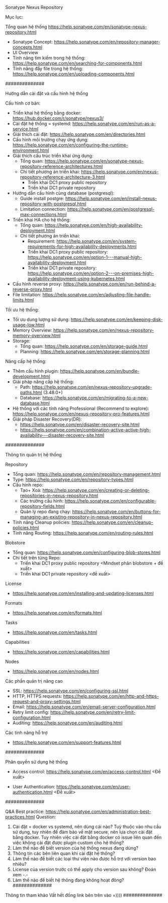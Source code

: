 Sonatype Nexus Repository

Mục lục:

Tổng quan hệ thống
https://help.sonatype.com/en/sonatype-nexus-repository.html

- Sonatype Concept: https://help.sonatype.com/en/repository-manager-concepts.html 
- UI Overview
- Tính năng tìm kiếm trong hệ thống: https://help.sonatype.com/en/searching-for-components.html
- Tính năng đẩy file trong hệ thống: https://help.sonatype.com/en/uploading-components.html 

##############

Hướng dẫn cài đặt và cấu hình hệ thống

Cấu hình cơ bản: 
- Triển khai hệ thống bằng docker: https://hub.docker.com/r/sonatype/nexus3/ 
- Cài đặt hệ thống = systemd: https://help.sonatype.com/en/run-as-a-service.html
- Giải thích cài đặt: https://help.sonatype.com/en/directories.html
- Cấu hình môi trường chạy ứng dụng: https://help.sonatype.com/en/configuring-the-runtime-environment.html 
- Giải thích cấu trúc triển khai ứng dụng:
    - Tổng quan:  https://help.sonatype.com/en/sonatype-nexus-repository-reference-architectures.html 
    - Chi tiết phương án triển khai: https://help.sonatype.com/en/nexus-repository-reference-architecture-3.html
        - Triển khai DC1 proxy public repository <BM01>
        - Triển khai DC1 private repository <BM01>
- Hướng dẫn cấu hình cùng database (postgresql):
    - Guide install postgre: https://help.sonatype.com/en/install-nexus-repository-with-postgresql.html
    - Limitation connection: https://help.sonatype.com/en/postgresql-max-connections.html 
- Triển khai HA cho hệ thống: 
    - Tổng quan: https://help.sonatype.com/en/high-availability-deployment.html
    - Chi tiết phương án triển khai: 
        - Requirement: https://help.sonatype.com/en/system-requirements-for-high-availability-deployments.html 
        - Triển khai DC1 proxy public repository: https://help.sonatype.com/en/option-1---manual-high-availability-deployment.html
        - Triển khai DC1 private repository: https://help.sonatype.com/en/option-2---on-premises-high-availability-deployment-using-kubernetes.html 
- Cấu hình reverse proxy: https://help.sonatype.com/en/run-behind-a-reverse-proxy.html 
- File limitation: https://help.sonatype.com/en/adjusting-file-handle-limits.html

Tối ưu hệ thống:
- Tối ưu dung lượng sử dụng: https://help.sonatype.com/en/keeping-disk-usage-low.html 
- Memory Overview: https://help.sonatype.com/en/nexus-repository-memory-overview.html 
- Storage: 
    - Tổng quan: https://help.sonatype.com/en/storage-guide.html
    - Planning: https://help.sonatype.com/en/storage-planning.html

Nâng cấp hệ thống: 
- Thêm cấu hình plugin: https://help.sonatype.com/en/bundle-development.html 
- Giải pháp nâng cấp hệ thống:
    - Path: https://help.sonatype.com/en/nexus-repository-upgrade-paths.html (3.48.0+)
    - Database: https://help.sonatype.com/en/migrating-to-a-new-database.html 
- Hệ thống với các tính năng Professional (Recommend to explore): https://help.sonatype.com/en/nexus-repository-pro-features.html 
- Giải pháp Disaster Recovery(DR): 
    - https://help.sonatype.com/en/disaster-recovery-site.html
    - https://help.sonatype.com/en/combination-active-active-high-availability---disaster-recovery-site.html 

##############

Thông tin quản trị hệ thống

Repository
- Tổng quan: https://help.sonatype.com/en/repository-management.html
- Type: https://help.sonatype.com/en/repository-types.html
- Cấu hình repo: 
    - Tạo+ Xoá: https://help.sonatype.com/en/creating-or-deleting-repositories-in-nexus-repository.html
    - Các trường cấu hình: https://help.sonatype.com/en/configurable-repository-fields.html
    - Quản lý repo đang chạy: https://help.sonatype.com/en/buttons-for-managing-an-existing-repository-in-nexus-repository.html
- Tính năng Cleanup policies: https://help.sonatype.com/en/cleanup-policies.html
- Tính năng Routing: https://help.sonatype.com/en/routing-rules.html

Blobstore
- Tổng quan: https://help.sonatype.com/en/configuring-blob-stores.html
- Chi tiết trên từng Repo:
    - Triển khai DC1 proxy public repository <Mindset phân blobstore + đề xuất>
    - Triển khai DC1 private repository <đề xuất>
  
License
-  https://help.sonatype.com/en/installing-and-updating-licenses.html

Formats
-  https://help.sonatype.com/en/formats.html 

Tasks
- https://help.sonatype.com/en/tasks.html

Capabilities
- https://help.sonatype.com/en/capabilities.html

Nodes
- https://help.sonatype.com/en/nodes.html 

Các phần quản trị nâng cao
- SSL: https://help.sonatype.com/en/configuring-ssl.html
- HTTP, HTTPS requests: https://help.sonatype.com/en/http-and-https-request-and-proxy-settings.html
- Email: https://help.sonatype.com/en/email-server-configuration.html
- Retry limit config: https://help.sonatype.com/en/retry-limit-configuration.html
- Auditing: https://help.sonatype.com/en/auditing.html

Các tính năng hỗ trợ
-  https://help.sonatype.com/en/support-features.html 

##############

Phân quyền sử dụng hệ thống

- Access control:  https://help.sonatype.com/en/access-control.html
  <Đề xuất>

- User Authentication: https://help.sonatype.com/en/user-authentication.html
  <Đề xuất>

##############

Q&A
Best practice: https://help.sonatype.com/en/administration-best-practices.html
Question: 
1. Cài đặt = docker vs systemd, nên dùng cái nào? Tuỳ thuộc vào nhu cầu sử dụng, tuy nhiên để đảm bảo về mặt secure, nên lựa chọn cài đặt bằng docker. Tuy nhiên việc cài đặt bằng docker có issue liên quan đến việc không cài đặt được plugin custom cho hệ thống?
2. Làm thế nào để biết version của hệ thống nexus đang dùng?
3. Thông tin các bên liên quan khi cài đặt hệ thống?
4. Làm thế nào để biết các loại thư viện nào được hỗ trợ với version bao nhiêu?
5. License của version trước có thể apply cho version sau không? Đoán xem -.-
6. Làm thế nào để biết hệ thông đang không hoạt đông?
##############

Thông tin tham khảo
Vất hết đống link bên trên vào =))))
##############

